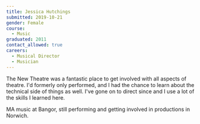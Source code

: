 ```yaml
---
title: Jessica Hutchings
submitted: 2019-10-21
gender: Female
course:
  - Music
graduated: 2011
contact_allowed: true
careers:
  - Musical Director
  - Musician
--- 
```


The New Theatre was a fantastic place to get involved with all aspects of theatre. I'd formerly only performed, and I had the chance to learn about the technical side of things as well. I've gone on to direct since and I use a lot of the skills I learned here.

MA music at Bangor, still performing and getting involved in productions in Norwich.
